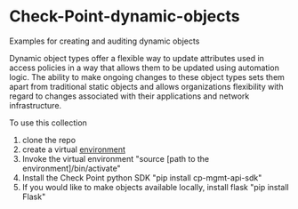 # Check-Point-dynamic-objects
Examples for creating and auditing dynamic objects

Dynamic object types offer a flexible way to update attributes used in access policies in a way that allows them to be updated using automation logic.  The ability to make ongoing changes to these object types sets them apart from traditional static objects and allows organizations flexibility with regard to changes associated with their applications and network infrastructure.


To use this collection
1. clone the repo
2. create a virtual [environment](https://docs.python.org/3/library/venv.html)
3. Invoke the virtual environment "source [path to the environment]/bin/activate"
4. Install the Check Point python SDK "pip install cp-mgmt-api-sdk"
5. If you would like to make objects available locally, install flask "pip install Flask"
